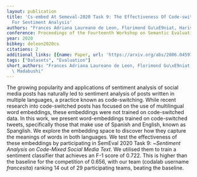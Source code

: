 ```yaml
---
layout: publication
title: 'Cs-embed At Semeval-2020 Task 9: The Effectiveness Of Code-switched Word Embeddings
  For Sentiment Analysis'
authors: "Frances Adriana Laureano de Leon, Florimond Gu\xE9niat, Harish Tayyar Madabushi"
conference: Proceedings of the Fourteenth Workshop on Semantic Evaluation
year: 2020
bibkey: deleon2020cs
citations: 2
additional_links: [{name: Paper, url: 'https://arxiv.org/abs/2006.04597'}]
tags: ["Datasets", "Evaluation"]
short_authors: "Frances Adriana Laureano de Leon, Florimond Gu\xE9niat, Harish Tayyar\
  \ Madabushi"
---
```

The growing popularity and applications of sentiment analysis of social media
posts has naturally led to sentiment analysis of posts written in multiple
languages, a practice known as code-switching. While recent research into
code-switched posts has focused on the use of multilingual word embeddings,
these embeddings were not trained on code-switched data. In this work, we
present word-embeddings trained on code-switched tweets, specifically those
that make use of Spanish and English, known as Spanglish. We explore the
embedding space to discover how they capture the meanings of words in both
languages. We test the effectiveness of these embeddings by participating in
SemEval 2020 Task 9: ~*Sentiment Analysis on Code-Mixed Social Media
Text*. We utilised them to train a sentiment classifier that achieves an F-1
score of 0.722. This is higher than the baseline for the competition of 0.656,
with our team (codalab username *francesita*) ranking 14 out of 29
participating teams, beating the baseline.